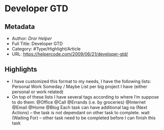 # Developer GTD

## Metadata

* Author: *Dror Helper*
* Full Title: Developer GTD
* Category: #Type/Highlight/Article
* URL: https://helpercode.com/2009/06/21/developer-gtd/

## Highlights

* I have customized this format to my needs, I have the following lists:
  Personal
  Work
  Someday / Maybe
  List per big project I have (either personal or work related)
* On top of these lists I have several tags according to where I’m suppose to do them:
  @Office
  @Call
  @Errands (i.e. by groceries)
  @Internet
  @Email
  @Home
  @Blog
  Each task can have additional tag
  na (Next Actions) – the task is not dependant on other task to complete.
  wait (Waiting For) – other task need to be completed before I can finish this task
